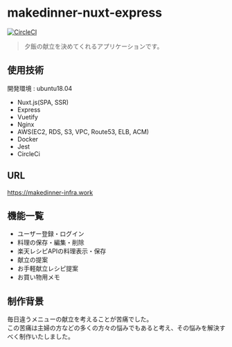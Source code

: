 
# makedinner-nuxt-express

[![CircleCI](https://circleci.com/gh/daikon0/makedinner-nuxt-express.svg?style=svg)](https://circleci.com/gh/daikon0/makedinner-nuxt-express)

> 夕飯の献立を決めてくれるアプリケーションです。

## 使用技術
開発環境 : ubuntu18.04
- Nuxt.js(SPA, SSR)
- Express
- Vuetify
- Nginx
- AWS(EC2, RDS, S3, VPC, Route53, ELB, ACM)
- Docker
- Jest
- CircleCi

## URL
https://makedinner-infra.work

## 機能一覧
- ユーザー登録・ログイン
- 料理の保存・編集・削除
- 楽天レシピAPIの料理表示・保存
- 献立の提案
- お手軽献立レシピ提案
- お買い物用メモ

## 制作背景
毎日違うメニューの献立を考えることが苦痛でした。  
この苦痛は主婦の方などの多くの方々の悩みでもあると考え、その悩みを解決すべく制作いたしました。
